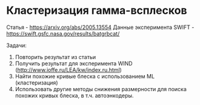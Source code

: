 # Кластеризация гамма-всплесков
Статья - https://arxiv.org/abs/2005.13554
Данные эксперимента SWIFT - https://swift.gsfc.nasa.gov/results/batgrbcat/

Задачи:
1. Повторить результат из статьи
2. Получить результат для эксперимента WIND (http://www.ioffe.ru/LEA/kw/index.ru.html)
3. Найти похожие кривые блеска с использованием ML (кластеризация)
4. Использовать другие методы снижения размерности для поиска похожих кривых блеска, в т.ч. автоэнкодеры.

